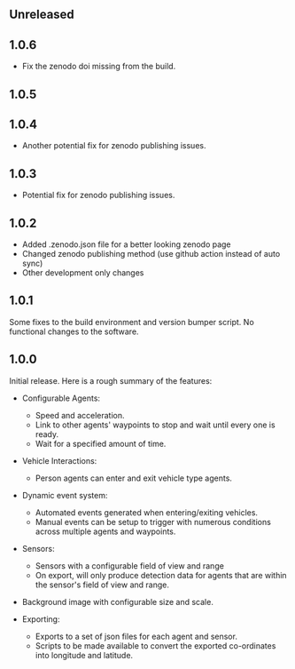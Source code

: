 ## Unreleased

## 1.0.6

- Fix the zenodo doi missing from the build.

## 1.0.5

## 1.0.4

- Another potential fix for zenodo publishing issues.

## 1.0.3

- Potential fix for zenodo publishing issues.

## 1.0.2

- Added .zenodo.json file for a better looking zenodo page
- Changed zenodo publishing method (use github action instead of auto sync)
- Other development only changes

## 1.0.1

Some fixes to the build environment and version bumper script. No functional changes to the software.

## 1.0.0

Initial release. Here is a rough summary of the features:

- Configurable Agents:
  - Speed and acceleration.
  - Link to other agents' waypoints to stop and wait until every one is ready.
  - Wait for a specified amount of time.

- Vehicle Interactions:
  - Person agents can enter and exit vehicle type agents.

- Dynamic event system:
  - Automated events generated when entering/exiting vehicles.
  - Manual events can be setup to trigger with numerous conditions across multiple agents and waypoints.

- Sensors:
  - Sensors with a configurable field of view and range
  - On export, will only produce detection data for agents that are within the sensor's field of view and range.

- Background image with configurable size and scale.

- Exporting:
  - Exports to a set of json files for each agent and sensor.
  - Scripts to be made available to convert the exported co-ordinates into longitude and latitude.
